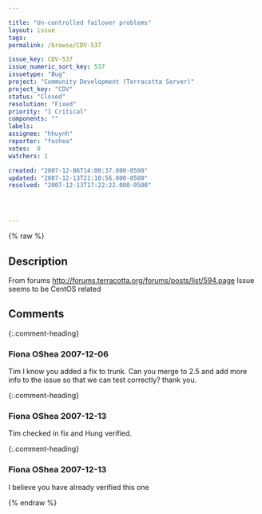 ```yaml
---

title: "Un-controlled failover problems"
layout: issue
tags: 
permalink: /browse/CDV-537

issue_key: CDV-537
issue_numeric_sort_key: 537
issuetype: "Bug"
project: "Community Development (Terracotta Server)"
project_key: "CDV"
status: "Closed"
resolution: "Fixed"
priority: "1 Critical"
components: ""
labels: 
assignee: "hhuynh"
reporter: "foshea"
votes:  0
watchers: 1

created: "2007-12-06T14:00:37.000-0500"
updated: "2007-12-13T21:10:56.000-0500"
resolved: "2007-12-13T17:22:22.000-0500"




---
```


{% raw %}

## Description

<div markdown="1" class="description">

From forums http://forums.terracotta.org/forums/posts/list/594.page
Issue seems to be CentOS related

</div>

## Comments


{:.comment-heading}
### **Fiona OShea** <span class="date">2007-12-06</span>

<div markdown="1" class="comment">

Tim I know you added a fix to trunk.  Can you merge to 2.5 and add more info to the issue so that we can test correctly? thank you.

</div>


{:.comment-heading}
### **Fiona OShea** <span class="date">2007-12-13</span>

<div markdown="1" class="comment">

Tim checked in fix and Hung verified.

</div>


{:.comment-heading}
### **Fiona OShea** <span class="date">2007-12-13</span>

<div markdown="1" class="comment">

I believe you have already verified this one

</div>



{% endraw %}
